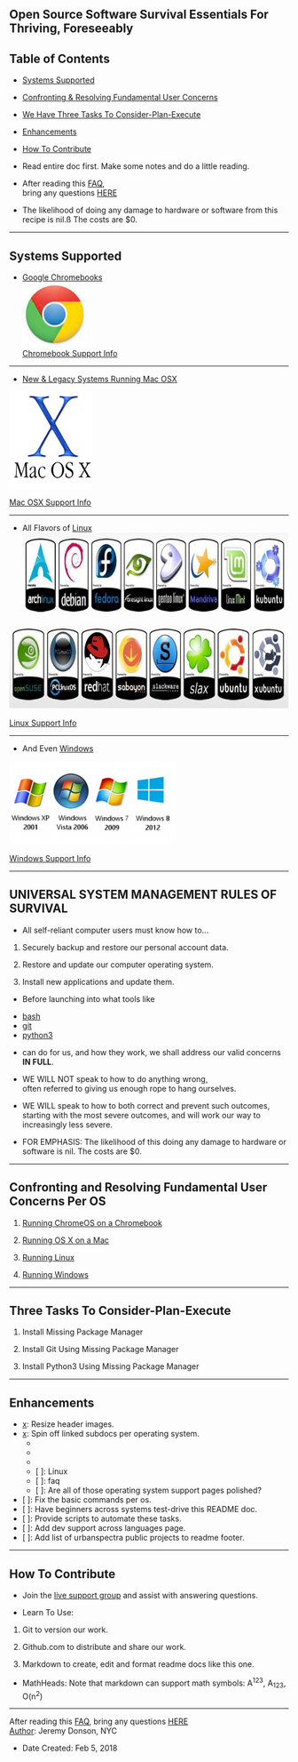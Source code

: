 ## Open Source Software Survival Essentials For Thriving, Foreseeably

## Table of Contents

- [Systems Supported](#systems-supported)
- [Confronting & Resolving Fundamental User Concerns](#confronting-and-resolving-fundamental-user-concerns-per-os)
- [We Have Three Tasks To Consider-Plan-Execute](#we-have-three-tasks-to-consider-plan-execute)
- [Enhancements](#enhancements)
- [How To Contribute](#how-to-contribute)

- Read entire doc first.  Make some notes and do a little reading.
- After reading this [FAQ](pages/faq.md),  
bring any questions [HERE](https://www.facebook.com/groups/BigDataProcessing)  
- The likelihood of doing any damage to hardware or software from this recipe is nil.ß The costs are $0.  

---

## Systems Supported

- [Google Chromebooks](https://www.chromium.org/chromium-os)  
![google logo](images/google-logo.jpeg)  
[Chromebook Support Info](pages/chromium-support.md)

---

- [New & Legacy Systems Running Mac OSX](https://www.apple.com/macos/high-sierra/)  

<img src="images/mac-osx-logo.png" width="150" height="174"></img>  

[Mac OSX Support Info](pages/osx-support.md)

---

- All Flavors of [Linux](https://www.howtogeek.com/191207/10-of-the-most-popular-linux-distributions-compared/)  
<img src="images/linux-distros-top.jpg" width="775" height="150"></img>  

<img src="images/linux-distros-bottom.jpg" width="775" height="150"></img>  

[Linux Support Info](pages/linux-support.md)

---

- And Even [Windows](https://en.wikipedia.org/wiki/List_of_Microsoft_Windows_versions)  

<img src="images/win-logos.png" width="300" height="150"></img>  

[Windows Support Info](pages/win-support.md)

---

## UNIVERSAL SYSTEM MANAGEMENT RULES OF SURVIVAL

- All self-reliant computer users must know how to...

1. Securely backup and restore our personal account data.

2. Restore and update our computer operating system.

3. Install new applications and update them.

- Before launching into what tools like

* [bash](pages/bash-shell-basics.md)
* [git](pages/git-basics.md)
* [python3](pages/python3-basics.md)  

- can do for us, and how they work, we shall address our valid concerns **IN FULL**.

* WE WILL NOT speak to how to do anything wrong,  
often referred to giving us enough rope to hang ourselves.

* WE WILL speak to how to both correct and prevent such outcomes,  
starting with the most severe outcomes, and will work our way to increasingly less severe.

- FOR EMPHASIS:  The likelihood of this doing any damage to hardware or software is nil.  The costs are $0.

---

## Confronting and Resolving Fundamental User Concerns Per OS

1. [Running ChromeOS on a Chromebook](pages/chromium-support.md)

2. [Running OS X on a Mac](pages/osx-support.md)

3. [Running Linux](pages/linux-support.md)

4. [Running Windows](pages/win-support.md)

---

## Three Tasks To Consider-Plan-Execute

1. Install Missing Package Manager

2. Install Git Using Missing Package Manager

3. Install Python3 Using Missing Package Manager

---

## Enhancements

- [x]: Resize header images.
- [x]: Spin off linked subdocs per operating system.
  - [x]: Chromium
  - [x]: OSX
  - [x]: Windows
  - [ ]: Linux
  - [ ]: faq
  - [ ]: Are all of those operating system support pages polished?
- [ ]: Fix the basic commands per os.
- [ ]: Have beginners across systems test-drive this README doc.
- [ ]: Provide scripts to automate these tasks.
- [ ]: Add dev support across languages page.
- [ ]: Add list of urbanspectra public projects to readme footer.

---

## How To Contribute

- Join the [live support group](https://www.facebook.com/groups/BigDataProcessing) and assist with answering questions.

- Learn To Use:

1. Git to version our work.

2. Github.com to distribute and share our work.

3. Markdown to create, edit and format readme docs like this one.
- MathHeads: Note that markdown can support math symbols: A<sup>123</sup>, A<sub>123</sub>, O(n<sup>2</sup>)

---
After reading this [FAQ](pages/faq.md), bring any questions [HERE](https://www.facebook.com/groups/BigDataProcessing)  
[Author](https://github.com/jeremy-donson/): Jeremy Donson, NYC
- Date Created: Feb 5, 2018
